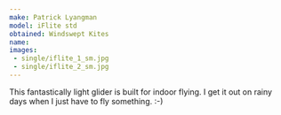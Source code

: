```yaml
---
make: Patrick Lyangman
model: iFlite std
obtained: Windswept Kites
name:
images:
 - single/iflite_1_sm.jpg
 - single/iflite_2_sm.jpg
---
```


This fantastically light glider is built for indoor flying.
I get it out on rainy days when I just have to fly something. :-)
